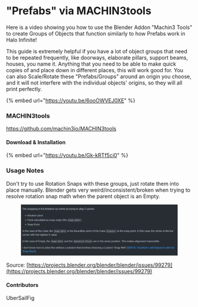 # "Prefabs" via MACHIN3tools

Here is a video showing you how to use the Blender Addon "Machin3 Tools" to create Groups of Objects that function similarly to how Prefabs work in Halo Infinite!

This guide is extremely helpful if you have a lot of object groups that need to be repeated frequently, like doorways, elaborate pillars, support beams, houses, you name it. Anything that you need to be able to make quick copies of and place down in different places, this will work good for. You can also Scale/Rotate these "Prefabs/Groups" around an origin you choose, and it will not interfere with the individual objects' origins, so they will all print perfectly.

{% embed url="https://youtu.be/6ooOWVEJ0XE" %}

### MACHIN3tools

[https://github.com/machin3io/MACHIN3tools ](https://github.com/machin3io/MACHIN3tools)

#### Download & Installation

{% embed url="https://youtu.be/Gk-kRTf5ci0" %}

### Usage Notes

Don't try to use Rotation Snaps with these groups, just rotate them into place manually. Blender gets very weird/inconsistent/broken when trying to resolve rotation snap math when the parent object is an Empty.

<figure><img src="../../../.gitbook/assets/image.png" alt=""><figcaption></figcaption></figure>

Source: [https://projects.blender.org/blender/blender/issues/99279](https://projects.blender.org/blender/blender/issues/99279)



#### Contributors

UberSailFig
